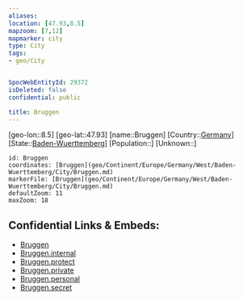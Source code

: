 ```yaml
---
aliases: 
location: [47.93,8.5]
mapzoom: [7,12] 
mapmarker: city 
type: City
tags:
- geo/City


SpocWebEntityId: 29372
isDeleted: false
confidential: public

title: Bruggen
---
```

[geo-lon::8.5]
[geo-lat::47.93]
[name::Bruggen]
[Country::[Germany](geo/Continent/Europe/Germany.md)]
[State::[Baden-Wuerttemberg](geo/Continent/Europe/Germany/West/Baden-Wuerttemberg.md)]
[Population::]
[Unknown::]


```leaflet
id: Bruggen
coordinates: [Bruggen](geo/Continent/Europe/Germany/West/Baden-Wuerttemberg/City/Bruggen.md)
markerFile: [Bruggen](geo/Continent/Europe/Germany/West/Baden-Wuerttemberg/City/Bruggen.md)
defaultZoom: 11 
maxZoom: 18
```


## Confidential Links & Embeds: 
- [Bruggen](../../../../../../../../_public/geo/Continent/Europe/Germany/West/Baden-Wuerttemberg/City/Bruggen.md) 
- [Bruggen.internal](../../../../../../../../_internal/geo/Continent/Europe/Germany/West/Baden-Wuerttemberg/City/Bruggen.internal.md) 
- [Bruggen.protect](../../../../../../../../_protect/geo/Continent/Europe/Germany/West/Baden-Wuerttemberg/City/Bruggen.protect.md) 
- [Bruggen.private](../../../../../../../../_private/geo/Continent/Europe/Germany/West/Baden-Wuerttemberg/City/Bruggen.private.md) 
- [Bruggen.personal](../../../../../../../../_personal/geo/Continent/Europe/Germany/West/Baden-Wuerttemberg/City/Bruggen.personal.md) 
- [Bruggen.secret](../../../../../../../../_secret/geo/Continent/Europe/Germany/West/Baden-Wuerttemberg/City/Bruggen.secret.md) 
